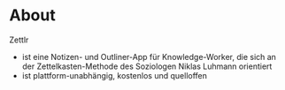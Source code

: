 # About

Zettlr
* ist eine Notizen- und Outliner-App für Knowledge-Worker, die sich an der Zettelkasten-Methode des Soziologen Niklas Luhmann orientiert
* ist plattform-unabhängig, kostenlos und quelloffen